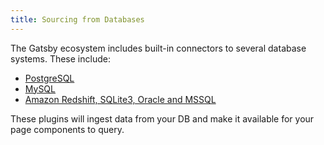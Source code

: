 ```yaml
---
title: Sourcing from Databases
---
```


The Gatsby ecosystem includes built-in connectors to several database systems. These include:

* [PostgreSQL](/packages/gatsby-source-pg/?=pg)
* [MySQL](/packages/gatsby-source-mysql/?=mysql)
* [Amazon Redshift, SQLite3, Oracle and MSSQL](https://github.com/mrfunnyshoes/gatsby-source-sql)

These plugins will ingest data from your DB and make it available for your page components to query.
